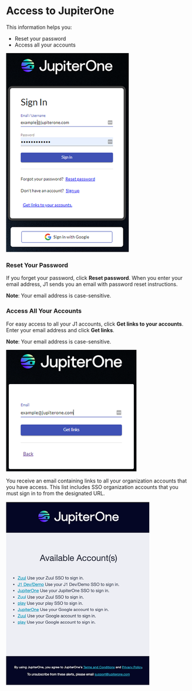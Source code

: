 # Access to JupiterOne

This information helps you:

- Reset your password
- Access all your accounts
  ​

![](../assets/signin-help.png) 



### Reset Your Password

If you forget your password, click **Reset password**. When you enter your email address, J1 sends you an email with password reset instructions. 

**Note**: Your email address is case-sensitive.

### Access All Your Accounts

For easy access to all your J1 accounts, click **Get links to your accounts**. Enter your email address and click **Get links**.

**Note**: Your email address is case-sensitive.


![](../assets/signin-get-links.png)  



You receive an email containing links to all your organization accounts that you have access. This list includes SSO organization accounts that you must sign in to from the designated URL.



![](../assets/signin-links.png) 